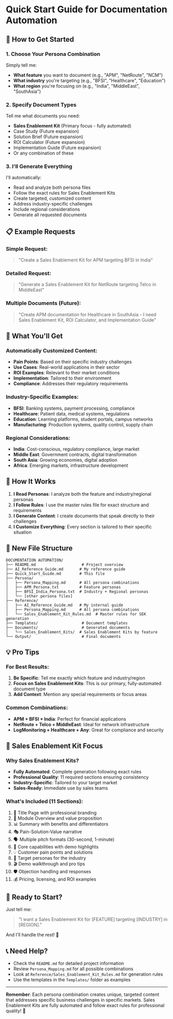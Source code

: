 # Quick Start Guide for Documentation Automation

## 🚀 How to Get Started

### 1. Choose Your Persona Combination
Simply tell me:
- **What feature** you want to document (e.g., "APM", "NetRoute", "NCM")
- **What industry** you're targeting (e.g., "BFSI", "Healthcare", "Education")
- **What region** you're focusing on (e.g., "India", "MiddleEast", "SouthAsia")

### 2. Specify Document Types
Tell me what documents you need:
- **Sales Enablement Kit** (Primary focus - fully automated)
- Case Study (Future expansion)
- Solution Brief (Future expansion)
- ROI Calculator (Future expansion)
- Implementation Guide (Future expansion)
- Or any combination of these

### 3. I'll Generate Everything
I'll automatically:
- Read and analyze both persona files
- Follow the exact rules for Sales Enablement Kits
- Create targeted, customized content
- Address industry-specific challenges
- Include regional considerations
- Generate all requested documents

## 📋 Example Requests

### Simple Request:
> "Create a Sales Enablement Kit for APM targeting BFSI in India"

### Detailed Request:
> "Generate a Sales Enablement Kit for NetRoute targeting Telco in MiddleEast"

### Multiple Documents (Future):
> "Create APM documentation for Healthcare in SouthAsia - I need Sales Enablement Kit, ROI Calculator, and Implementation Guide"

## 🎯 What You'll Get

### Automatically Customized Content:
- **Pain Points**: Based on their specific industry challenges
- **Use Cases**: Real-world applications in their sector
- **ROI Examples**: Relevant to their market conditions
- **Implementation**: Tailored to their environment
- **Compliance**: Addresses their regulatory requirements

### Industry-Specific Examples:
- **BFSI**: Banking systems, payment processing, compliance
- **Healthcare**: Patient data, medical systems, regulations
- **Education**: Learning platforms, student portals, campus networks
- **Manufacturing**: Production systems, quality control, supply chain

### Regional Considerations:
- **India**: Cost-conscious, regulatory compliance, large market
- **Middle East**: Government contracts, digital transformation
- **South Asia**: Growing economies, digital adoption
- **Africa**: Emerging markets, infrastructure development

## 🔧 How It Works

1. **I Read Personas**: I analyze both the feature and industry/regional personas
2. **I Follow Rules**: I use the master rules file for exact structure and requirements
3. **I Generate Content**: I create documents that speak directly to their challenges
4. **I Customize Everything**: Every section is tailored to their specific situation

## 📁 New File Structure

```
DOCUMENTATION AUTOMATION/
├── README.md                    # Project overview
├── AI_Reference_Guide.md       # My reference guide
├── Quick_Start_Guide.md        # This file
├── Persona/
│   ├── Persona_Mapping.md      # All persona combinations
│   ├── APM_Persona.txt         # Feature personas
│   ├── BFSI_India_Persona.txt  # Industry + Regional personas
│   └── [other persona files]
├── Reference/
│   ├── AI_Reference_Guide.md   # My internal guide
│   ├── Persona_Mapping.md      # All persona combinations
│   └── Sales_Enablement_Kit_Rules.md  # Master rules for SEK generation
├── Templates/                   # Document templates
├── Documents/                   # Generated documents
│   └── Sales_Enablement_Kits/  # Sales Enablement Kits by feature
└── Output/                      # Final documents
```

## 💡 Pro Tips

### For Best Results:
1. **Be Specific**: Tell me exactly which feature and industry/region
2. **Focus on Sales Enablement Kits**: This is our primary, fully-automated document type
3. **Add Context**: Mention any special requirements or focus areas

### Common Combinations:
- **APM + BFSI + India**: Perfect for financial applications
- **NetRoute + Telco + MiddleEast**: Ideal for network infrastructure
- **LogMonitoring + Healthcare + Any**: Great for compliance and security

## 🎯 Sales Enablement Kit Focus

### **Why Sales Enablement Kits?**
- **Fully Automated**: Complete generation following exact rules
- **Professional Quality**: 11 required sections ensuring consistency
- **Industry-Specific**: Tailored to your target market
- **Sales-Ready**: Immediate use by sales teams

### **What's Included (11 Sections):**
1. 📄 Title Page with professional branding
2. 📖 Module Overview and value proposition
3. 📊 Summary with benefits and differentiators
4. 🎭 Pain-Solution-Value narrative
5. 🗣️ Multiple pitch formats (30-second, 1-minute)
6. 🔧 Core capabilities with demo highlights
7. 💡 Customer pain points and solutions
8. 👥 Target personas for the industry
9. 🎬 Demo walkthrough and pro tips
10. 🛡️ Objection handling and responses
11. 💰 Pricing, licensing, and ROI examples

## 🎉 Ready to Start?

Just tell me:
> "I want a Sales Enablement Kit for [FEATURE] targeting [INDUSTRY] in [REGION]."

And I'll handle the rest! 🚀

## 📞 Need Help?

- Check the `README.md` for detailed project information
- Review `Persona_Mapping.md` for all possible combinations
- Look at `Reference/Sales_Enablement_Kit_Rules.md` for generation rules
- Use the templates in the `Templates/` folder as examples

---

**Remember**: Each persona combination creates unique, targeted content that addresses specific business challenges in specific markets. Sales Enablement Kits are fully automated and follow exact rules for professional quality! 🎯
